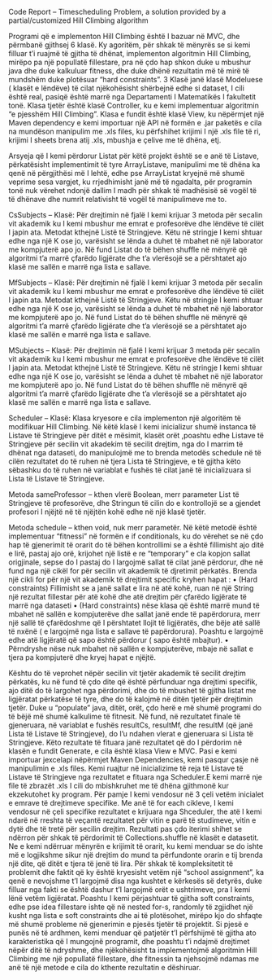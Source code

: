 Code Report – Timescheduling Problem, a solution provided by a partial/customized Hill Climbing algorithm

Programi që e implementon Hill Climbing është I bazuar në MVC, dhe përmbanë gjithsej 6 klasë. Ky agoritëm, për shkak të mënyrës se si kemi
filluar t’i ruajmë të gjitha të dhënat, implementon algoritmin Hill Climbing, mirëpo pa një popullatë fillestare, pra në çdo hap shkon 
duke u mbushur java dhe duke kalkuluar fitness, dhe duke dhënë rezultatin më të mirë të mundshëm duke plotësuar “hard constraints”. 
3 Klasë janë klasë Modeluese ( klasët e lëndëve) të cilat njëkohësisht shërbejnë edhe si dataset, I cili është real, pasiqë është marrë 
nga Departamenti I Matematikës I fakultetit tonë. Klasa tjetër është klasë Controller, ku e kemi implementuar algoritmin “e pjesshëm 
Hill Climbing”. Klasa e fundit është klasë View, ku nëpërmjet një Maven dependency e kemi importuar një API në formën e .jar paketës e 
cila na mundëson manipulim me .xls files, ku përfshihet krijimi I një .xls file të ri, krijimi I sheets brena atij .xls, mbushja e çelive
me të dhëna, etj.

Arsyeja që I kemi përdorur Listat për këtë projekt është se e anë të Listave, përkatësisht implementimit të tyre ArrayListave, manipulimi 
me të dhëna ka qenë në përgjithësi më I lehtë, edhe pse ArrayListat kryejnë më shumë veprime sesa vargjet, ku rrjedhimisht janë më të 
ngadalta, për programin tonë nuk vërehet ndonjë dallim I madh për shkak të madhësisë së vogël të të dhënave dhe numrit relativisht të vogël
të manipulimeve me to.

CsSubjects – Klasë: Për drejtimin në fjalë I kemi krijuar 3 metoda për secalin vit akademik ku I kemi mbushur me emrat e profesorëve dhe
lëndëve të cilët I japin ata. Metodat kthejnë Listë të Stringjeve. Këtu në stringje I kemi shtuar edhe nga një K ose jo, varësisht se 
lënda a duhet të mbahet në një laborator me kompjuterë apo jo. Në fund Listat do të bëhen shuffle në mënyrë që algoritmi t’a marrë çfarëdo 
ligjërate dhe t’a vlerësojë se a përshtatet ajo klasë me sallën e marrë nga lista e sallave.

MfSubjects – Klasë: Për drejtimin në fjalë I kemi krijuar 3 metoda për secalin vit akademik ku I kemi mbushur me emrat e profesorëve dhe 
lëndëve të cilët I japin ata. Metodat kthejnë Listë të Stringjeve. Këtu në stringje I kemi shtuar edhe nga një K ose jo, varësisht se 
lënda a duhet të mbahet në një laborator me kompjuterë apo jo. Në fund Listat do të bëhen shuffle në mënyrë që algoritmi t’a marrë 
çfarëdo ligjërate dhe t’a vlerësojë se a përshtatet ajo klasë me sallën e marrë nga lista e sallave.

MSubjects – Klasë: Për drejtimin në fjalë I kemi krijuar 3 metoda për secalin vit akademik ku I kemi mbushur me emrat e profesorëve dhe 
lëndëve të cilët I japin ata. Metodat kthejnë Listë të Stringjeve. Këtu në stringje I kemi shtuar edhe nga një K ose jo, varësisht se 
lënda a duhet të mbahet në një laborator me kompjuterë apo jo. Në fund Listat do të bëhen shuffle në mënyrë që algoritmi t’a marrë 
çfarëdo ligjërate dhe t’a vlerësojë se a përshtatet ajo klasë me sallën e marrë nga lista e sallave.

Scheduler – Klasë: Klasa kryesore e cila implementon një algoritëm të modifikuar Hill Climbing. Në këtë klasë I kemi inicializur shumë 
instanca të Listave të Stringjeve për ditët e mësimit, klasët orët ,poashtu edhe Listave të Stringjeve për secilin vit akadekim të 
secilit drejtim, nga do I marrim të dhënat nga dataseti, do manipulojmë me to brenda metodës schedule në të cilën rezultatet do të
ruhen në tjera Lista të Stringjeve, e të gjitha këto sëbashku do të ruhen në variablat e fushës të cilat janë të inicializuara si Lista 
të Listave të Stringjeve.

Metoda sameProfessor – kthen vlerë Boolean, merr parameter List të Stringjeve të profesorëve, dhe Stringun të cilin do e kontrollojë se
a gjendet profesori I njëjtë në të njëjtën kohë edhe në një klasë tjetër.

Metoda schedule – kthen void, nuk merr parametër. Në këtë metodë është implementuar “fitnessi” në formën e if conditionals, ku do 
vërehet se në çdo hap të gjenerimit të orarit do të bëhen kontrollimi se a është fillimisht ajo ditë e lirë, pastaj ajo orë, krijohet 
një listë e re “temporary” e cla kopjon sallat origjinale, sepse do I pastaj do I largojmë sallat të cilat janë përdorur, dhe në fund 
nga një cikël for për secilin vit akademik të djretimit përkatës. Brenda një cikli for për një vit akademik të drejtimit specific 
kryhen hapat :
•	(Hard constraints) Fillimisht se a janë sallat e lira në atë kohë, ruan në një String një rezultat fillestar për atë kohë dhe atë drejtim për çfarëdo ligjërate të marrë nga dataseti
•	(Hard constraints) nëse klasa që është marrë mund të mbahet në sallën e  kompjuterëve  dhe sallat janë ende të papërdorura, merr një sallë të çfarëdoshme që I përshtatet llojit të ligjëratës, dhe bëje atë sallë të nxënë ( e largojmë nga lista e sallave të papërdorura). Poashtu e largojmë edhe atë ligjëratë që sapo është përdorur ( sapo është mbajtur).
•	Përndryshe nëse nuk mbahet në sallën e kompjuterëve, mbaje në sallat e tjera pa kompjuterë dhe kryej hapat e njëjtë.

Kështu do të veprohet nëpër secilin vit tjetër akademik të secilit drejtim përkatës, ku në fund të çdo dite që është përfunduar nga 
drejtimi specifik, ajo ditë do të largohet nga përdorimi, dhe do të mbushet të gjitha listat me ligjëratat përkatëse të tyre, dhe do të
kalojmë në ditën tjetër për drejtimin tjetër. Duke u “populate” java, ditët, orët, çdo herë e  më shumë programi do të bëjë më shumë 
kalkulime të fitnesit.
Në fund, në rezultatet finale të gjeneruara, në variablat e fushës resultCs, resultMf, dhe resultM (që janë Lista të Listave të 
Stringjeve), do I’u ndahen vlerat e gjeneruara si Lista të Stringjeve. Këto rezultate të fituara janë rezultatet që do I përdorim në 
klasën e fundit Generate, e cila është klasa View e MVC. 
Pasi e kemi importuar jexcelapi nëpërmjet Maven Dependencies, kemi pasqur çasje në manipulimin  e .xls files. Kemi ruajtur në 
inicializime të reja të Listave të Listave të Stringjeve nga rezultatet e fituara nga Scheduler.E kemi marrë nje file të zbrazët .xls I
cili do mbishkruhet me të dhëna gjithmonë kur ekzekutohet ky program. Për pamje I kemi vendosur në 3 çeli vetëm inicialet e emrave të 
drejtimeve specifike.
Me anë të for each cikleve, I kemi vendosur në çeli specifike rezultatet e krijuara nga Shceduler, the atë I kemi ndarë në rreshta të 
veçantë rezultatet për vitin e parë të studimeve, vitin e dytë dhe të tretë për secilin drejtim. Rezultati pas çdo iterimi shihet se 
ndërron për shkak të përdorimit të Collections.shuffle në klasët e datasetit.
Ne e kemi ndërruar mënyrën e krijimit të orarit, ku kemi menduar se do ishte më e logjikshme sikur një drejtim do mund ta përfundonte 
orarin e tij brenda një dite, që ditët e tjera të jenë të lira. 
Për shkak të kompleksitetit të problemit dhe faktit që ky është kryesisht vetëm një “school assignment”, ka qenë e nevojshme t’I
largojmë disa nga kushtet e kërkesës së detyrës, duke filluar nga fakti se është dashur t’I largojmë orët e ushtrimeve, pra I kemi 
lënë vetëm ligjëratat. Poashtu I kemi përjashtuar të gjitha soft constraints, edhe pse idea fillestare ishte që në nested for-s, 
randomly të zgjidhet një kusht nga lista e soft constraints dhe ai të plotësohet, mirëpo kjo do shfaqte më shumë probleme në gjenerimin 
e pjesës tjetër të projektit. Si pjesë e punës në të ardhmen, kemi menduar që patjetër t’I përfshijmë të gjitha ato karakteristika që I
mungojnë programit, dhe poashtu t’i ndajmë drejtimet nëpër ditë të ndryshme, dhe njëkohësisht ta implementojmë algoritmin Hill Climbing
me një popullatë fillestare, dhe fitnessin ta njehsojmë ndamas me anë të një metode e cila do kthente rezultatin e dëshiruar.

